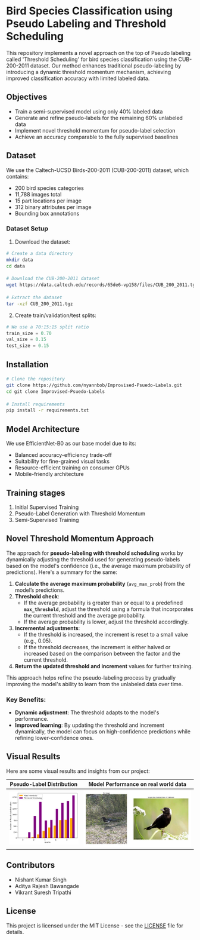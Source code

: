 # Bird Species Classification using Pseudo Labeling and Threshold Scheduling

This repository implements a novel approach on the top of Pseudo labeling called 'Threshold Scheduling' for bird species classification using the CUB-200-2011 dataset. Our method enhances traditional pseudo-labeling by introducing a dynamic threshold momentum mechanism, achieving improved classification accuracy with limited labeled data.

## Objectives

- Train a semi-supervised model using only 40% labeled data
- Generate and refine pseudo-labels for the remaining 60% unlabeled data
- Implement novel threshold momentum for pseudo-label selection
- Achieve an accuracy comparable to the fully supervised baselines

## Dataset

We use the Caltech-UCSD Birds-200-2011 (CUB-200-2011) dataset, which contains:
- 200 bird species categories
- 11,788 images total
- 15 part locations per image
- 312 binary attributes per image
- Bounding box annotations

### Dataset Setup

1. Download the dataset:
```bash
# Create a data directory
mkdir data
cd data

# Download the CUB-200-2011 dataset
wget https://data.caltech.edu/records/65de6-vp158/files/CUB_200_2011.tgz

# Extract the dataset
tar -xzf CUB_200_2011.tgz
```

2. Create train/validation/test splits:
```python
# We use a 70:15:15 split ratio
train_size = 0.70
val_size = 0.15
test_size = 0.15
```

## Installation

```bash
# Clone the repository
git clone https://github.com/nyannbob/Improvised-Psuedo-Labels.git
cd git clone Improvised-Psuedo-Labels

# Install requirements
pip install -r requirements.txt
```

## Model Architecture

We use EfficientNet-B0 as our base model due to its:
- Balanced accuracy-efficiency trade-off
- Suitability for fine-grained visual tasks
- Resource-efficient training on consumer GPUs
- Mobile-friendly architecture

## Training stages

1. Initial Supervised Training
2. Pseudo-Label Generation with Threshold Momentum
3. Semi-Supervised Training

## Novel Threshold Momentum Approach

The approach for **pseudo-labeling with threshold scheduling** works by dynamically adjusting the threshold used for generating pseudo-labels based on the model's confidence (i.e., the average maximum probability of predictions). Here's a summary for the same:

1. **Calculate the average maximum probability** (`avg_max_prob`) from the model’s predictions.
2. **Threshold check**:
    - If the average probability is greater than or equal to a predefined **`max_threshold`**, adjust the threshold using a formula that incorporates the current threshold and the average probability.
    - If the average probability is lower, adjust the threshold accordingly.
3. **Incremental adjustments**:
    - If the threshold is increased, the increment is reset to a small value (e.g., 0.05).
    - If the threshold decreases, the increment is either halved or increased based on the comparison between the factor and the current threshold.
4. **Return the updated threshold and increment** values for further training.

This approach helps refine the pseudo-labeling process by gradually improving the model's ability to learn from the unlabeled data over time.

### Key Benefits:
- **Dynamic adjustment**: The threshold adapts to the model's performance.
- **Improved learning**: By updating the threshold and increment dynamically, the model can focus on high-confidence predictions while refining lower-confidence ones.


## Visual Results

Here are some visual results and insights from our project:

| **Pseudo-Label Distribution** | **Model Performance on real world data** |
|-------------------------------|-------------------------------|
| ![Pseudo-Labels](barchart.png) | ![Accuracy](image.png) |


## Contributors

- Nishant Kumar Singh 
- Aditya Rajesh Bawangade 
- Vikrant Suresh Tripathi



## License

This project is licensed under the MIT License - see the [LICENSE](LICENSE) file for details.
